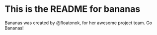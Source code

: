 # This is the README for bananas

Bananas was created by @floatonok, for her awesome project team.
Go Bananas!
